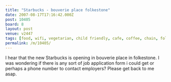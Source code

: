 ```yaml
---
title: "Starbucks - bouverie place folkestone"
date: 2007-08-17T17:16:42.000Z
post: 10405
board: 8
layout: post
venue: v2447
tags: [food, wifi, vegetarian, child friendly, cafe, coffee, chain, folkestone]
permalink: /m/10405/
---
```

I hear that the new Starbucks is opening in bouverie place in folkestone. I was wondering if there is any sort of job application form i could get or perhaps a phone number to contact employers? Please get back to me asap.
